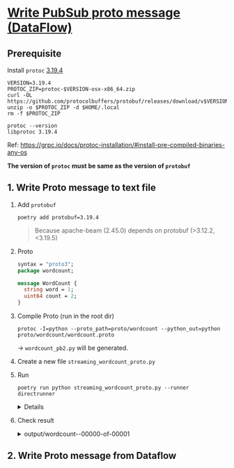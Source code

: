 # [Write PubSub proto message (DataFlow)](https://cloud.google.com/pubsub/docs/samples/pubsub-publish-proto-messages#pubsub_publish_proto_messages-python)


## Prerequisite

Install `protoc` [3.19.4](https://github.com/protocolbuffers/protobuf/releases/tag/v3.19.4)

```
VERSION=3.19.4
PROTOC_ZIP=protoc-$VERSION-osx-x86_64.zip
curl -OL https://github.com/protocolbuffers/protobuf/releases/download/v$VERSION/$PROTOC_ZIP
unzip -o $PROTOC_ZIP -d $HOME/.local
rm -f $PROTOC_ZIP
```

```
protoc --version
libprotoc 3.19.4
```

Ref: https://grpc.io/docs/protoc-installation/#install-pre-compiled-binaries-any-os

**The version of `protoc` must be same as the version of `protobuf`**

## 1. Write Proto message to text file
1. Add `protobuf`
    ```
    poetry add protobuf=3.19.4
    ```

    > Because apache-beam (2.45.0) depends on protobuf (>3.12.2,<3.19.5)

1. Proto
    ```protobuf
    syntax = "proto3";
    package wordcount;

    message WordCount {
      string word = 1;
      uint64 count = 2;
    }
    ```
1. Compile Proto (run in the root dir)
    ```
    protoc -I=python --proto_path=proto/wordcount --python_out=python proto/wordcount/wordcount.proto
    ```

    -> `wordcount_pb2.py` will be generated.

1. Create a new file `streaming_wordcount_proto.py`

1. Run
    ```
    poetry run python streaming_wordcount_proto.py --runner directrunner
    ```

    <details>

    ```
    INFO:root:Default Python SDK image for environment is apache/beam_python3.9_sdk:2.45.0
    INFO:apache_beam.runners.portability.fn_api_runner.translations:==================== <function annotate_downstream_side_inputs at 0x126e06430> ====================
    INFO:apache_beam.runners.portability.fn_api_runner.translations:==================== <function fix_side_input_pcoll_coders at 0x126e06550> ====================
    INFO:apache_beam.runners.portability.fn_api_runner.translations:==================== <function pack_combiners at 0x126e06a60> ====================
    INFO:apache_beam.runners.portability.fn_api_runner.translations:==================== <function lift_combiners at 0x126e06af0> ====================
    INFO:apache_beam.runners.portability.fn_api_runner.translations:==================== <function expand_sdf at 0x126e06ca0> ====================
    INFO:apache_beam.runners.portability.fn_api_runner.translations:==================== <function expand_gbk at 0x126e06d30> ====================
    INFO:apache_beam.runners.portability.fn_api_runner.translations:==================== <function sink_flattens at 0x126e06e50> ====================
    INFO:apache_beam.runners.portability.fn_api_runner.translations:==================== <function greedily_fuse at 0x126e06ee0> ====================
    INFO:apache_beam.runners.portability.fn_api_runner.translations:==================== <function read_to_impulse at 0x126e06f70> ====================
    INFO:apache_beam.runners.portability.fn_api_runner.translations:==================== <function impulse_to_input at 0x126e07040> ====================
    INFO:apache_beam.runners.portability.fn_api_runner.translations:==================== <function sort_stages at 0x126e07280> ====================
    INFO:apache_beam.runners.portability.fn_api_runner.translations:==================== <function add_impulse_to_dangling_transforms at 0x126e073a0> ====================
    INFO:apache_beam.runners.portability.fn_api_runner.translations:==================== <function setup_timer_mapping at 0x126e071f0> ====================
    INFO:apache_beam.runners.portability.fn_api_runner.translations:==================== <function populate_data_channel_coders at 0x126e07310> ====================
    INFO:apache_beam.runners.worker.statecache:Creating state cache with size 104857600
    INFO:apache_beam.runners.portability.fn_api_runner.worker_handlers:Created Worker handler <apache_beam.runners.portability.fn_api_runner.worker_handlers.EmbeddedWorkerHandler object at 0x126f291f0> for environment ref_Environment_default_environment_1 (beam:env:embedded_python:v1, b'')
    INFO:apache_beam.io.filebasedsink:Starting finalize_write threads with num_shards: 1 (skipped: 0), batches: 1, num_threads: 1
    INFO:apache_beam.io.filebasedsink:Renamed 1 shards in 0.01 seconds.
    ```

    </details>

1. Check result

    <details><summary>output/wordcount--00000-of-00001</summary>

    ```
    cat output/wordcount--00000-of-00001
    word: "This"
    count: 1

    word: "is"
    count: 1

    word: "a"
    count: 1

    word: "test"
    count: 1

    word: "message"
    count: 2

    word: "Another"
    count: 1

    word: "also"
    count: 1

    word: "has"
    count: 1

    word: "some"
    count: 1

    word: "text"
    count: 1
    ```

    </details>
## 2. Write Proto message from Dataflow

